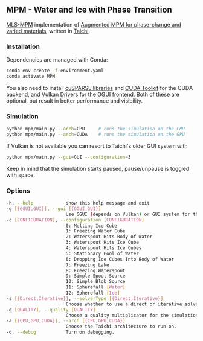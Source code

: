 ## MPM - Water and Ice with Phase Transition
[MLS-MPM](https://dl.acm.org/doi/10.1145/3197517.3201293) implementation of [Augmented MPM for phase-change and varied materials](https://dl.acm.org/doi/10.1145/2601097.2601176), written in [Taichi](https://www.taichi-lang.org/).


### Installation
Dependencies are managed with Conda:
```bash
conda env create -f environment.yaml
conda activate MPM
```
You also need to install [cuSPARSE libraries](https://pypi.org/project/nvidia-cusparse-cu12/) and [CUDA Toolkit](https://developer.nvidia.com/cuda-downloads) for the CUDA backend,
and [Vulkan Drivers](https://developer.nvidia.com/vulkan-driver) for the GGUI frontend. Both of these are optional, but result in better performance and visibility.


### Simulation
```bash
python mpm/main.py --arch=CPU     # runs the simulation on the CPU
python mpm/main.py --arch=CUDA    # runs the simulation on the GPU
```

If Vulkan is not available you can resort to Taichi's older GUI system with
```bash
python mpm/main.py --gui=GUI --configuration=3
```
Keep in mind that the simulation starts paused, pause/unpause is toggled with space.


### Options
<!-- Run the simulation with `python mpm/main.py`, or on the CUDA backend with `python mpm/main.py --arch=CUDA`, the GGUI frontend needs Vulkan, -->
<!-- if this is not available you can resort to `python mpm/main.py --gui=GUI` -->

```bash
-h, --help            show this help message and exit
-g [{GGUI,GUI}], --gui [{GGUI,GUI}]
                      Use GGUI (depends on Vulkan) or GUI system for the simulation.
-c [CONFIGURATION], --configuration [CONFIGURATION]
                      0: Melting Ice Cube
                      1: Freezing Water Cube
                      2: Waterspout Hits Body of Water
                      3: Waterspout Hits Ice Cube
                      4: Waterspout Hits Ice Cubes
                      5: Stationary Pool of Water
                      6: Dropping Ice Cubes Into Body of Water
                      7: Freezing Lake
                      8: Freezing Waterspout
                      9: Simple Spout Source
                      10: Simple Blob Source
                      11: Spherefall [Water]
                      12: Spherefall [Ice]
-s [{Direct,Iterative}], --solverType [{Direct,Iterative}]
                      Choose whether to use a direct or iterative solver for the pressure and heat systems.
-q [QUALITY], --quality [QUALITY]
                      Choose a quality multiplicator for the simulation (higher is better).
-a [{CPU,GPU,CUDA}], --arch [{CPU,GPU,CUDA}]
                      Choose the Taichi architecture to run on.
-d, --debug           Turn on debugging.
```

